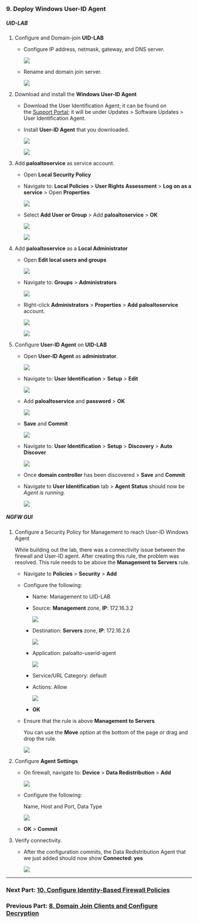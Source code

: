 ### 9. Deploy Windows User-ID Agent
##### UID-LAB
1. Configure and Domain-join **UID-LAB**
	- Configure IP address, netmask, gateway, and DNS server.

		![](../../screenshots/adpalab-327.png)
	- Rename and domain join server.

		![](../../screenshots/adpalab-328.png)
2. Download and install the **Windows User-ID Agent**
	- Download the User Identification Agent; it can be found on the [Support Portal](https://support.paloaltonetworks.com/); it will be under Updates > Software Updates > User Identification Agent.
	- Install **User-ID Agent** that you downloaded.

		![](../../screenshots/adpalab-329.png)

		![](../../screenshots/adpalab-330.png)
3. Add **paloaltoservice** as service account.
	- Open **Local Security Policy**
	- Navigate to: **Local Policies** > **User Rights Assessment** > **Log on as a service** > Open **Properties**

		![](../../screenshots/adpalab-335.png)
	- Select **Add User or Group** > Add **paloaltoservice** > **OK**

		![](../../screenshots/adpalab-336.png)

		![](../../screenshots/adpalab-337.png)
4. Add **paloaltoservice** as a **Local Administrator**
	- Open **Edit local users and groups**

		![](../../screenshots/adpalab-345.png)
	- Navigate to: **Groups** > **Administrators**

		![](../../screenshots/adpalab-346.png)
	- Right-click **Administrators** > **Properties** > **Add paloaltoservice** account.

		![](../../screenshots/adpalab-347.png)

		![](../../screenshots/adpalab-338.png)
5. Configure **User-ID Agent** on **UID-LAB**
	- Open **User-ID Agent** as **administrator**.

		![](../../screenshots/adpalab-331.png)
	- Navigate to: **User Identification** > **Setup** > **Edit**

		![](../../screenshots/adpalab-332.png)
	- Add **paloaltoservice** and **password** > **OK**

		![](../../screenshots/adpalab-333.png)
	- **Save** and **Commit**

		![](../../screenshots/adpalab-334.png)
	- Navigate to: **User Identification** > **Setup** > **Discovery** > **Auto Discover**

		![](../../screenshots/adpalab-341.png)
	- Once **domain controller** has been discovered > **Save** and **Commit**
	- Navigate to **User Identification** tab > **Agent Status** should now be *Agent is running.*

		![](../../screenshots/adpalab-342.png)

##### NGFW GUI
1. Configure a Security Policy for Management to reach User-ID Windows Agent

	While building out the lab, there was a connectivity issue between the firewall and User-ID agent. After creating this rule, the problem was resolved. This rule needs to be above the **Management to Servers** rule.
	- Navigate to **Policies** > **Security** > **Add**
	- Configure the following:
		- Name: Management to UID-LAB
		- Source: **Management** zone, **IP**: 172.16.3.2

			![](../../screenshots/adpalab-348.png)
		- Destination: **Servers** zone, **IP**: 172.16.2.6

			![](../../screenshots/adpalab-349.png)
		- Application: paloalto-userid-agent

			![](../../screenshots/adpalab-350.png)
		- Service/URL Category: default
		- Actions: Allow

			![](../../screenshots/adpalab-01.png)
		- **OK**
	- Ensure that the rule is above **Management to Servers**

		You can use the **Move** option at the bottom of the page or drag and drop the rule. 

		![](../../screenshots/adpalab-372.png)
2. Configure **Agent Settings**
	- On firewall, navigate to: **Device** > **Data Redistribution** > **Add**

		![](../../screenshots/adpalab-343.png)
	- Configure the following:

		Name, Host and Port, Data Type

		![](../../screenshots/adpalab-344.png)
	- **OK** > **Commit**
3. Verify connectivity.
	- After the configuration commits, the Data Redistribution Agent that we just added should now show **Connected: yes**

		![](../../screenshots/adpalab-351.png)

---
### Next Part: [10. Configure Identity-Based Firewall Policies](../10-config-id-policies/README.md)
### Previous Part: [8. Domain Join Clients and Configure Decryption](../8-domain-join-config-decrypt/README.md)
